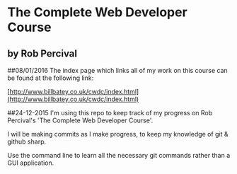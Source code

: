 # The Complete Web Developer Course 
## by Rob Percival

##08/01/2016
The index page which links all of my work on this course can be found at the following link:

[http://www.billbatey.co.uk/cwdc/index.html](http://www.billbatey.co.uk/cwdc/index.html)

##24-12-2015
I'm using this repo to keep track of my progress on Rob Percival's 'The Complete Web Developer Course'.

I will be making commits as I make progress, to keep my knowledge of git & github sharp.

Use the command line to learn all the necessary git commands rather than a GUI application.
